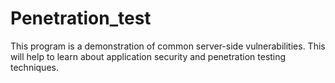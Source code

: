# Penetration_test
This program is a demonstration of common server-side vulnerabilities. This will help to learn about application security and penetration testing techniques.
